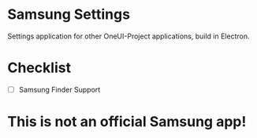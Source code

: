 # Samsung Settings
Settings application for other OneUI-Project applications, build in Electron.

# Checklist
- [ ] Samsung Finder Support

# This is not an official Samsung app!
